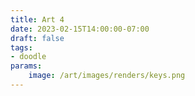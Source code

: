```yaml
---
title: Art 4
date: 2023-02-15T14:00:00-07:00
draft: false
tags: 
- doodle
params:
    image: /art/images/renders/keys.png
---
```

